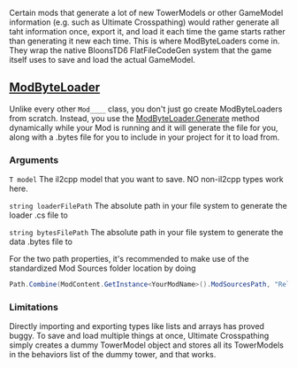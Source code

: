 Certain mods that generate a lot of new TowerModels or other GameModel information (e.g. such as Ultimate Crosspathing) would rather generate all taht information once, export it, and load it each time the game starts rather than generating it new each time. This is where ModByteLoaders come in. They wrap the native BloonsTD6 FlatFileCodeGen system that the game itself uses to save and load the actual GameModel.

## [ModByteLoader](https://github.com/gurrenm3/BTD-Mod-Helper/blob/3.0_Features/Documentation/BTD_Mod_Helper.Api.ModByteLoader.md)

Unlike every other `Mod____` class, you don't just go create ModByteLoaders from scratch. Instead, you use the [ModByteLoader.Generate](https://github.com/gurrenm3/BTD-Mod-Helper/blob/3.0_Features/Documentation/BTD_Mod_Helper.Api.ModByteLoader.md#modbyteloadergeneratet-string-string-method) method dynamically while your Mod is running and it will generate the file for you, along with a .bytes file for you to include in your project for it to load from.

### Arguments

`T model` The il2cpp model that you want to save. NO non-il2cpp types work here.

`string loaderFilePath` The absolute path in your file system to generate the loader .cs file to

`string bytesFilePath` The absolute path in your file system to generate the data .bytes file to

For the two path properties, it's recommended to make use of the standardized Mod Sources folder location by doing
```cs
Path.Combine(ModContent.GetInstance<YourModName>().ModSourcesPath, "Relative", "Path", "Loader.cs")
```

### Limitations

Directly importing and exporting types like lists and arrays has proved buggy. To save and load multiple things at once, Ultimate Crosspathing simply creates a dummy TowerModel object and stores all its TowerModels in the behaviors list of the dummy tower, and that works.